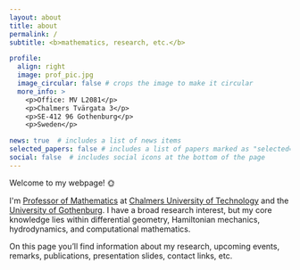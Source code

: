 ```yaml
---
layout: about
title: about
permalink: /
subtitle: <b>mathematics, research, etc.</b>

profile:
  align: right
  image: prof_pic.jpg
  image_circular: false # crops the image to make it circular
  more_info: >
    <p>Office: MV L2081</p>
    <p>Chalmers Tvärgata 3</p>
    <p>SE-412 96 Gothenburg</p>
    <p>Sweden</p>

news: true  # includes a list of news items
selected_papers: false # includes a list of papers marked as "selected={true}"
social: false  # includes social icons at the bottom of the page
---
```


Welcome to my webpage! :sun_with_face:

I'm [Professor of Mathematics](https://www.chalmers.se/en/persons/moklas/) at [Chalmers University of Technology](https://www.chalmers.se) and the [University of Gothenburg](https://www.gu.se). I have a broad research interest, but my core knowledge lies within differential geometry, Hamiltonian mechanics, hydrodynamics, and computational mathematics.


<!-- I have a broad research interest, stretching from Hamiltonian PDE, geometric hydrodynamics, and shape analysis, to medical imaging, and mathematical foundations of deep learning; my core knowledge is the combination of differential geometry and computational mathematics. -->

On this page you’ll find information about my research, upcoming events, remarks, publications, presentation slides, contact links, etc. 

